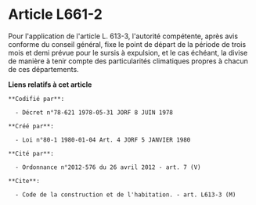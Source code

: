 # Article L661-2

Pour l'application de l'article L. 613-3, l'autorité compétente, après avis conforme du conseil général, fixe le point de
départ de la période de trois mois et demi prévue pour le sursis à expulsion, et le cas échéant, la divise de manière à tenir
compte des particularités climatiques propres à chacun de ces départements.

**Liens relatifs à cet article**

	**Codifié par**:

	  - Décret n°78-621 1978-05-31 JORF 8 JUIN 1978

	**Créé par**:

	  - Loi n°80-1 1980-01-04 Art. 4 JORF 5 JANVIER 1980

	**Cité par**:

	  - Ordonnance n°2012-576 du 26 avril 2012 - art. 7 (V)

	**Cite**:

	  - Code de la construction et de l'habitation. - art. L613-3 (M)
